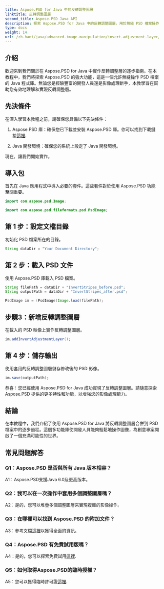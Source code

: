 ```yaml
---
title: Aspose.PSD for Java 中的反轉調整圖層
linktitle: 反轉調整圖層
second_title: Aspose.PSD Java API
description: 探索 Aspose.PSD for Java 中的反轉調整圖層。用於無縫 PSD 檔案操作的強大 Java 程式庫。
type: docs
weight: 14
url: /zh-hant/java/advanced-image-manipulation/invert-adjustment-layer/
---
```

## 介紹

歡迎來到我們關於在 Aspose.PSD for Java 中實作反轉調整層的逐步指南。在本教程中，我們將探索 Aspose.PSD 的強大功能，這是一個允許無縫操作 PSD 檔案的 Java 程式庫。無論您是經驗豐富的開發人員還是影像處理新手，本教學旨在幫助您有效地理解和實現反轉調整層。

## 先決條件

在深入學習本教程之前，請確保您具備以下先決條件：

1. Aspose.PSD 庫：確保您已下載並安裝 Aspose.PSD 庫。你可以找到下載鏈接[這裡](https://releases.aspose.com/psd/java/).

2. Java 開發環境：確保您的系統上設定了 Java 開發環境。

現在，讓我們開始實作。

## 導入包

首先在 Java 應用程式中導入必要的套件。這些套件對於使用 Aspose.PSD 功能至關重要。

```java
import com.aspose.psd.Image;

import com.aspose.psd.fileformats.psd.PsdImage;
```

## 第 1 步：設定文檔目錄

初始化 PSD 檔案所在的目錄。

```java
String dataDir = "Your Document Directory";
```

## 第 2 步：載入 PSD 文件

使用 Aspose.PSD 庫載入 PSD 檔案。

```java
String filePath = dataDir + "InvertStripes_before.psd";
String outputPath = dataDir + "InvertStripes_after.psd";

PsdImage im = (PsdImage)Image.load(filePath);
```

## 步驟3：新增反轉調整圖層

在載入的 PSD 映像上實作反轉調整圖層。

```java
im.addInvertAdjustmentLayer();
```

## 第 4 步：儲存輸出

使用套用的反轉調整圖層儲存修改後的 PSD 影像。

```java
im.save(outputPath);
```

恭喜！您已經使用 Aspose.PSD for Java 成功實現了反轉調整圖層。請隨意探索 Aspose.PSD 提供的更多特性和功能，以增強您的影像處理能力。

## 結論

在本教程中，我們介紹了使用 Aspose.PSD for Java 將反轉調整圖層合併到 PSD 檔案中的逐步過程。這個多功能庫使開發人員能夠輕鬆地操作圖像，為創意專案開啟了一個充滿可能性的世界。

## 常見問題解答

### Q1：Aspose.PSD 是否與所有 Java 版本相容？

A1：Aspose.PSD支援Java 6.0及更高版本。

### Q2：我可以在一次操作中套用多個調整圖層嗎？

A2：是的，您可以堆疊多個調整圖層來實現複雜的影像操作。

### Q3：在哪裡可以找到 Aspose.PSD 的附加文件？

 A3：參考文檔[這裡](https://reference.aspose.com/psd/java/)以獲得全面的資訊。

### Q4：Aspose.PSD 有免費試用版嗎？

 A4：是的，您可以探索免費試用[這裡](https://releases.aspose.com/).

### Q5：如何取得Aspose.PSD的臨時授權？

A5：您可以獲得臨時許可證[這裡](https://purchase.aspose.com/temporary-license/).